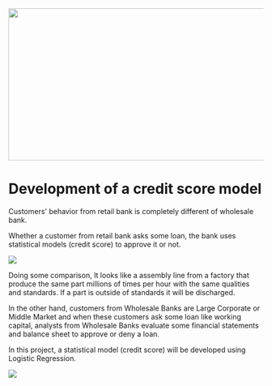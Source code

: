 <img src="https://specials-images.forbesimg.com/imageserve/1168122573/960x0.jpg" width="700" height="300">

# Development of a credit score model

Customers' behavior from retail bank is completely different of wholesale bank. 

Whether a customer from retail bank asks some loan, the bank uses statistical models (credit score) to approve it or not. 

![](https://gfycat.com/frankbrilliantblackcrappie)

Doing some comparison, It looks like a assembly line from a factory that produce the same part millions of times per hour with the same qualities and standards. If a part is outside of standards it will be discharged.



In the other hand, customers from Wholesale Banks are Large Corporate or Middle Market and when these customers ask some loan like working capital, analysts from Wholesale Banks evaluate some financial statements and balance sheet to approve or deny a loan.



In this project, a statistical model (credit score) will be developed using Logistic Regression.

![](https://media.giphy.com/media/xT5LMQ8rHYTDGFG07e/giphy.gif)
